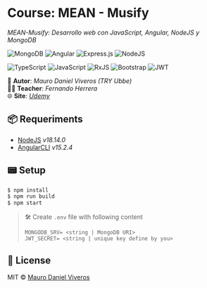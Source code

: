 # Course: MEAN - Musify
*MEAN-Musify: Desarrollo web con JavaScript, Angular, NodeJS y MongoDB*  

![MongoDB][mongodb-badge]
![Angular][angular-badge]
![Express.js][expressjs-badge]
![NodeJS][nodejs-badge]

![TypeScript][typescript-badge]
![JavaScript][javascript-badge]
![RxJS][rxjs-badge]
![Bootstrap][bootstrap-badge]
![JWT][jwt-badge]


👤 **Autor**: *Mauro Daniel Viveros (TRY Ubbe)*  
👨‍🏫 **Teacher**: *Fernando Herrera*  
🌐 **Site**: *[Udemy][udemy-link]*  


## 📦 Requeriments
- [NodeJS][nodejs] _v18.14.0_
- [AngularCLI][angularCLI] _v15.2.4_

## 📟 Setup
```bash
$ npm install
$ npm run build
$ npm start
```
> 🛠 Create `.env` file with following content
> ```
> MONGODB_SRV= <string | MongoDB URI>
> JWT_SECRET= <string | unique key define by you>
> ```
## 📜 License
MIT © [Mauro Daniel Viveros][github-profile]



[udemy-link]: https://www.udemy.com/course/desarrollo-web-con-javascript-angular-nodejs-y-mongodb
[github-profile]: https://github.com/maurodviveros
[nodejs]: https://nodejs.org
[angularCLI]: https://angular.io
[mongodb-badge]: https://img.shields.io/badge/MongoDB-%234ea94b.svg?style=for-the-badge&logo=mongodb&logoColor=white
[angular-badge]: https://img.shields.io/badge/angular-%23DD0031.svg?style=for-the-badge&logo=angular&logoColor=white
[expressjs-badge]: https://img.shields.io/badge/express.js-%23404d59.svg?style=for-the-badge&logo=express&logoColor=%2361DAFB
[nodejs-badge]: https://img.shields.io/badge/node.js-6DA55F?style=for-the-badge&logo=node.js&logoColor=white
[typescript-badge]: https://img.shields.io/badge/typescript-%23007ACC.svg?style=for-the-badge&logo=typescript&logoColor=white
[javascript-badge]: https://img.shields.io/badge/javascript-%23323330.svg?style=for-the-badge&logo=javascript&logoColor=%23F7DF1E
[rxjs-badge]: https://img.shields.io/badge/rxjs-%23B7178C.svg?style=for-the-badge&logo=reactivex&logoColor=white
[bootstrap-badge]: https://img.shields.io/badge/bootstrap-%23563D7C.svg?style=for-the-badge&logo=bootstrap&logoColor=white
[jwt-badge]: https://img.shields.io/badge/JWT-black?style=for-the-badge&logo=JSON%20web%20tokens

